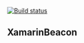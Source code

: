[![Build status](https://travis-ci.org/anderson-rancan/XamarinBeacon.svg?branch=master)](https://travis-ci.org/anderson-rancan/XamarinBeacon)

## XamarinBeacon
